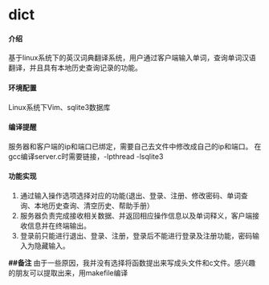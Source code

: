 # dict

#### 介绍 
基于linux系统下的英汉词典翻译系统，用户通过客户端输入单词，查询单词汉语翻译，并且具有本地历史查询记录的功能。

#### 环境配置
Linux系统下Vim、sqlite3数据库


#### 编译提醒
服务器和客户端的ip和端口已绑定，需要自己去文件中修改成自己的ip和端口。
在gcc编译server.c时需要链接，-lpthread -lsqlite3

#### 功能实现

1.  通过输入操作选项选择对应的功能(退出、登录、注册、修改密码、单词查询、本地历史查询、清空历史、帮助手册）
2.  服务器负责完成接收相关数据、并返回相应操作信息以及单词释义，客户端接收信息并在终端输出。
3.  登录前只能进行退出、登录、注册，登录后不能进行登录及注册功能，密码输入为隐藏输入。

 **##备注** 
由于一些原因，我并没有选择将函数提出来写成头文件和c文件。感兴趣的朋友可以提取出来，用makefile编译